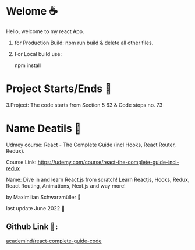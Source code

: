 # Welome :coffee:

Hello, welcome to my react App.

1. for Production Build:
    npm run build & delete all other files.

2. For Local build use:

     npm install

# Project Starts/Ends :fork_and_knife:

3.Project:
The code starts from Section 5 63 & Code stops no. 73
    

# Name Deatils :fork_and_knife:
Udmey course: React - The Complete Guide (incl Hooks, React Router, Redux).

Course Link: https://udemy.com/course/react-the-complete-guide-incl-redux

Name: Dive in and learn React.js from scratch! Learn Reactjs, Hooks, Redux, React Routing, Animations, Next.js and way more!

by Maximilian Schwarzmüller :man:
    
last update June 2022 :date: 


## Github Link :fork_and_knife::

[academind/react-complete-guide-code](https://github.com/academind/react-complete-guide-code)
